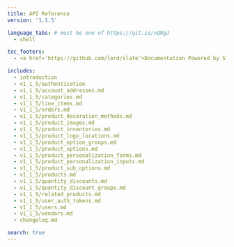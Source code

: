 ```yaml
---
title: API Reference
version: '1.1.5'

language_tabs: # must be one of https://git.io/vQNgJ
  - shell

toc_footers:
  - <a href='https://github.com/lord/slate'>Documentation Powered by Slate</a>

includes:
  - introduction
  - v1_1_5/authentication
  - v1_1_5/account_addresses.md
  - v1_1_5/categories.md
  - v1_1_5/line_items.md
  - v1_1_5/orders.md
  - v1_1_5/product_decoration_methods.md
  - v1_1_5/product_images.md
  - v1_1_5/product_inventories.md
  - v1_1_5/product_logo_locations.md
  - v1_1_5/product_option_groups.md
  - v1_1_5/product_options.md
  - v1_1_5/product_personalization_forms.md
  - v1_1_5/product_personalization_inputs.md
  - v1_1_5/product_sub_options.md
  - v1_1_5/products.md
  - v1_1_5/quantity_discounts.md
  - v1_1_5/quantity_discount_groups.md
  - v1_1_5/related_products.md
  - v1_1_5/user_auth_tokens.md
  - v1_1_5/users.md
  - v1_1_5/vendors.md
  - changelog.md

search: true
---
```

